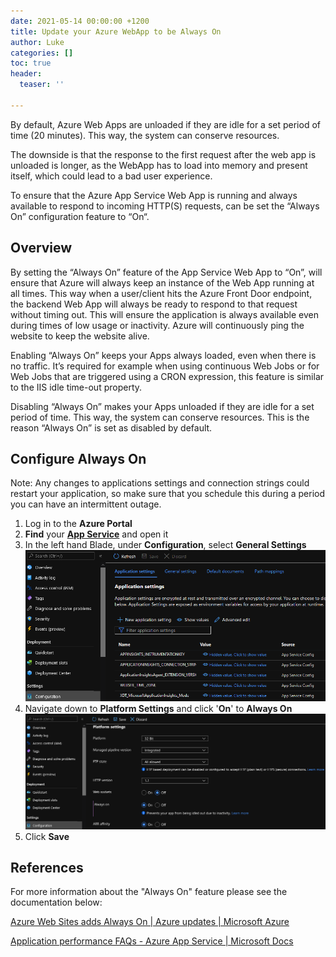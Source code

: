 ```yaml
---
date: 2021-05-14 00:00:00 +1200
title: Update your Azure WebApp to be Always On
author: Luke
categories: []
toc: true
header:
  teaser: ''

---
```

By default, Azure Web Apps are unloaded if they are idle for a set period of time (20 minutes). This way, the system can conserve resources.

The downside is that the response to the first request after the web app is unloaded is longer, as the WebApp has to load into memory and present itself, which could lead to a bad user experience.

To ensure that the Azure App Service Web App is running and always available to respond to incoming HTTP(S) requests, can be set the “Always On” configuration feature to “On“.

## Overview

By setting the “Always On” feature of the App Service Web App to “On”, will ensure that Azure will always keep an instance of the Web App running at all times. This way when a user/client hits the Azure Front Door endpoint, the backend Web App will always be ready to respond to that request without timing out. This will ensure the application is always available even during times of low usage or inactivity. Azure will continuously ping the website to keep the website alive.

Enabling “Always On” keeps your Apps always loaded, even when there is no traffic. It’s required for example when using continuous Web Jobs or for Web Jobs that are triggered using a CRON expression, this feature is similar to the IIS idle time-out property.

Disabling “Always On” makes your Apps unloaded if they are idle for a set period of time. This way, the system can conserve resources. This is the reason “Always On” is set as disabled by default.

## Configure Always On

Note: Any changes to applications settings and connection strings could restart your application, so make sure that you schedule this during a period you can have an intermittent outage.

1. Log in to the **Azure Portal**
2. **Find** your [**App Service**](https://portal.azure.com/#blade/HubsExtension/BrowseResource/resourceType/Microsoft.Web%2Fsites "Azure Portal - App Service") and open it
3. In the left hand Blade, under **Configuration**, select **General Settings**
![App Service - General Settings](/uploads/app-service_configurationsettings.png "App Service - General Settings")
5. Navigate down to **Platform Settings** and click '**On**' to **Always On**
![App Service - Always On](/uploads/app-service_alwayson.png "App Service - Always On")
7. Click **Save**

## References

For more information about the "Always On" feature please see the documentation below:

[Azure Web Sites adds Always On | Azure updates | Microsoft Azure](https://azure.microsoft.com/en-us/updates/azure-web-sites-adds-always-on/)

[Application performance FAQs - Azure App Service | Microsoft Docs](https://docs.microsoft.com/en-us/azure/app-service/faq-availability-performance-application-issues)